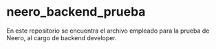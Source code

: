 # neero_backend_prueba
En este repositorio se encuentra el archivo empleado para la prueba de Neero, al cargo de backend developer.
